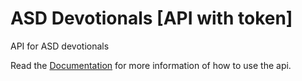 # ASD Devotionals [API with token]
API for ASD devotionals

Read the [Documentation][1] for more information of how to use the api.


[1]: https://documenter.getpostman.com/view/5868491/TVCjwkw2
